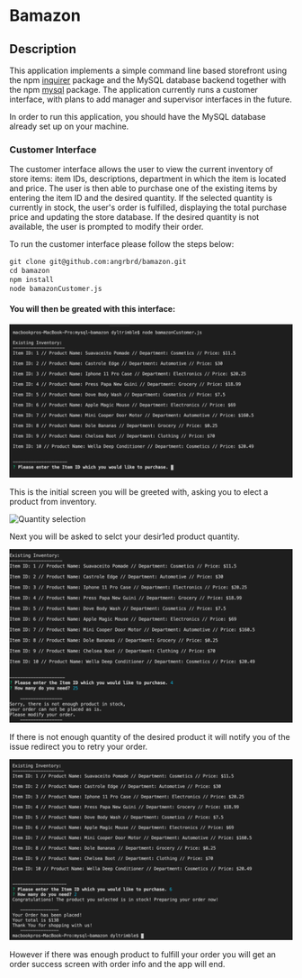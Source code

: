 # Bamazon

## Description

This application implements a simple command line based storefront using the npm [inquirer](https://www.npmjs.com/package/inquirer) package and the MySQL database backend together with the npm [mysql](https://www.npmjs.com/package/mysql) package. The application currently runs a customer interface, with plans to add manager and supervisor interfaces in the future. 

In order to run this application, you should have the MySQL database already set up on your machine.

### Customer Interface

The customer interface allows the user to view the current inventory of store items: item IDs, descriptions, department in which the item is located and price. The user is then able to purchase one of the existing items by entering the item ID and the desired quantity. If the selected quantity is currently in stock, the user's order is fulfilled, displaying the total purchase price and updating the store database. If the desired quantity is not available, the user is prompted to modify their order.

To run the customer interface please follow the steps below:

	git clone git@github.com:angrbrd/bamazon.git
	cd bamazon
	npm install
	node bamazonCustomer.js

#### You will then be greated with this interface:

![Main](images/main.png)

This is the initial screen you will be greeted with, asking you to elect a product from inventory.

![Quantity selection](images/quantitiy.png)

Next you will be asked to selct your desir1ed product quantity.

![Not enough product](images/failed.png)

If there is not enough quantity of the desired product it will notify you of the issue redirect you to retry your order.

![Order fulfillment](images/final.png)

However if there was enough product to fulfill your order you will get an order success screen with order info and the app will end.

